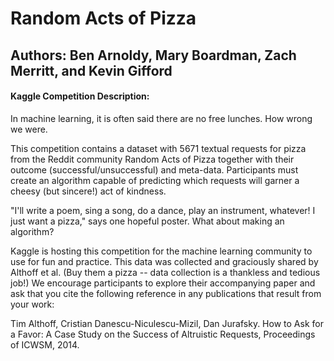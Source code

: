 # Random Acts of Pizza
## Authors: Ben Arnoldy, Mary Boardman, Zach Merritt, and Kevin Gifford
#### Kaggle Competition Description:
In machine learning, it is often said there are no free lunches. How wrong we were.

This competition contains a dataset with 5671 textual requests for pizza from the Reddit community Random Acts of Pizza together with their outcome (successful/unsuccessful) and meta-data. Participants must create an algorithm capable of predicting which requests will garner a cheesy (but sincere!) act of kindness.

"I'll write a poem, sing a song, do a dance, play an instrument, whatever! I just want a pizza," says one hopeful poster. What about making an algorithm?

Kaggle is hosting this competition for the machine learning community to use for fun and practice. This data was collected and graciously shared by Althoff et al. (Buy them a pizza -- data collection is a thankless and tedious job!) We encourage participants to explore their accompanying paper and ask that you cite the following reference in any publications that result from your work:

Tim Althoff, Cristian Danescu-Niculescu-Mizil, Dan Jurafsky. How to Ask for a Favor: A Case Study on the Success of Altruistic Requests, Proceedings of ICWSM, 2014.
